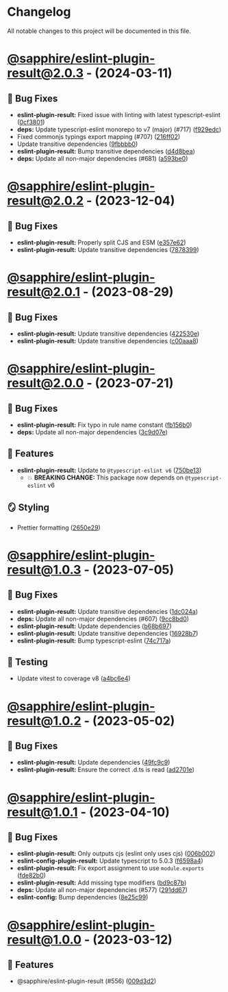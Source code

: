 # Changelog

All notable changes to this project will be documented in this file.

# [@sapphire/eslint-plugin-result@2.0.3](https://github.com/sapphiredev/utilities/compare/@sapphire/eslint-plugin-result@2.0.2...@sapphire/eslint-plugin-result@2.0.3) - (2024-03-11)

## 🐛 Bug Fixes

- **eslint-plugin-result:** Fixed issue with linting with latest typescript-eslint ([0cf3801](https://github.com/sapphiredev/utilities/commit/0cf380184b60c2c7a310ec03b3eb25efb49dffda))
- **deps:** Update typescript-eslint monorepo to v7 (major) (#717) ([f929edc](https://github.com/sapphiredev/utilities/commit/f929edc5c951428a3e72e6f37725f27c4b383c54))
- Fixed commonjs typings export mapping (#707) ([216ff02](https://github.com/sapphiredev/utilities/commit/216ff0260d63a9590357f9a5069f1ae2b34eaf5d))
- Update transitive dependencies ([9fbbbb0](https://github.com/sapphiredev/utilities/commit/9fbbbb0252850d270fdaeaae491ed84d0c93cdf6))
- **eslint-plugin-result:** Bump transitive dependencies ([d4d8bea](https://github.com/sapphiredev/utilities/commit/d4d8bea8fb26541f9a94a9d380bd56a537764285))
- **deps:** Update all non-major dependencies (#681) ([a593be0](https://github.com/sapphiredev/utilities/commit/a593be07bc7a5ec4b9690a83bc6fbf223e012729))

# [@sapphire/eslint-plugin-result@2.0.2](https://github.com/sapphiredev/utilities/compare/@sapphire/eslint-plugin-result@2.0.2...@sapphire/eslint-plugin-result@2.0.2) - (2023-12-04)

## 🐛 Bug Fixes

- **eslint-plugin-result:** Properly split CJS and ESM ([e357e62](https://github.com/sapphiredev/utilities/commit/e357e629a3932faf827f423736d793c02a495109))
- **eslint-plugin-result:** Update transitive dependencies ([7878399](https://github.com/sapphiredev/utilities/commit/7878399502917fbb90af1b7c85135b2966dd43b2))

# [@sapphire/eslint-plugin-result@2.0.1](https://github.com/sapphiredev/utilities/compare/@sapphire/eslint-plugin-result@2.0.0...@sapphire/eslint-plugin-result@2.0.1) - (2023-08-29)

## 🐛 Bug Fixes

- **eslint-plugin-result:** Update transitive dependencies ([422530e](https://github.com/sapphiredev/utilities/commit/422530e5fb93a31f0c488c00dc50bdd26dee0799))
- **eslint-plugin-result:** Update transitive dependencies ([c00aaa8](https://github.com/sapphiredev/utilities/commit/c00aaa8d6523d54aed1f7e1b6c36f0910e9866a1))

# [@sapphire/eslint-plugin-result@2.0.0](https://github.com/sapphiredev/utilities/compare/@sapphire/eslint-plugin-result@1.0.3...@sapphire/eslint-plugin-result@2.0.0) - (2023-07-21)

## 🐛 Bug Fixes

- **eslint-plugin-result:** Fix typo in rule name constant ([fb156b0](https://github.com/sapphiredev/utilities/commit/fb156b05fd3e9d7b2a5bf640fd8ec0dede2d0a4a))
- **deps:** Update all non-major dependencies ([3c9d07e](https://github.com/sapphiredev/utilities/commit/3c9d07e34217c2494f160d84cd177fba6ced4ac3))

## 🚀 Features

- **eslint-plugin-result:** Update to `@typescript-eslint v6` ([750be13](https://github.com/sapphiredev/utilities/commit/750be13a307db0395b8cb10c29130182c47b20fd))
  - 💥 **BREAKING CHANGE:** This package now depends on `@typescript-eslint` v6

## 🪞 Styling

- Prettier formatting ([2650e29](https://github.com/sapphiredev/utilities/commit/2650e29fe20fe4e82c0d24ecf93ae583bafdee5b))

# [@sapphire/eslint-plugin-result@1.0.3](https://github.com/sapphiredev/utilities/compare/@sapphire/eslint-plugin-result@1.0.2...@sapphire/eslint-plugin-result@1.0.3) - (2023-07-05)

## 🐛 Bug Fixes

- **eslint-plugin-result:** Update transitive dependencies ([1dc024a](https://github.com/sapphiredev/utilities/commit/1dc024a5462cd110ddfe9ce79648efc30da9e49e))
- **deps:** Update all non-major dependencies (#607) ([9cc8bd0](https://github.com/sapphiredev/utilities/commit/9cc8bd0d4b5d650deab2c913e6c3d713861bae28))
- **eslint-plugin-result:** Update dependencies ([b68b697](https://github.com/sapphiredev/utilities/commit/b68b69790c73a24df581a720f6a13cfd6ff5ff68))
- **eslint-plugin-result:** Update transitive dependencies ([16928b7](https://github.com/sapphiredev/utilities/commit/16928b7d8a35c1a498762b2c74b4d63c6621f341))
- **eslint-plugin-result:** Bump typescript-eslint ([74c717a](https://github.com/sapphiredev/utilities/commit/74c717a2b5884ac58b34f60d60e49ef46d18a6f3))

## 🧪 Testing

- Update vitest to coverage v8 ([a4bc6e4](https://github.com/sapphiredev/utilities/commit/a4bc6e4f24ea60143a150ecc76fda6484f172ab9))

# [@sapphire/eslint-plugin-result@1.0.2](https://github.com/sapphiredev/utilities/compare/@sapphire/eslint-plugin-result@1.0.1...@sapphire/eslint-plugin-result@1.0.2) - (2023-05-02)

## 🐛 Bug Fixes

- **eslint-plugin-result:** Update dependencies ([49fc9c9](https://github.com/sapphiredev/utilities/commit/49fc9c975c22567e74b585651d2a6e62cbb42562))
- **eslint-plugin-result:** Ensure the correct .d.ts is read ([ad2701e](https://github.com/sapphiredev/utilities/commit/ad2701e4154200cb0701993b856aad88a8d4a04f))

# [@sapphire/eslint-plugin-result@1.0.1](https://github.com/sapphiredev/utilities/compare/@sapphire/eslint-plugin-result@1.0.0...@sapphire/eslint-plugin-result@1.0.1) - (2023-04-10)

## 🐛 Bug Fixes

- **eslint-plugin-result:** Only outputs cjs (eslint only uses cjs) ([006b002](https://github.com/sapphiredev/utilities/commit/006b002f69066910e2d7df3f7b00d4ff181b6916))
- **eslint-config-plugin-result:** Update typescript to 5.0.3 ([f6598a4](https://github.com/sapphiredev/utilities/commit/f6598a427a1cfafd36c6ae0cc9c9055e0ce94cc1))
- **eslint-plugin-result:** Fix export assignment to use `module.exports` ([fde82b0](https://github.com/sapphiredev/utilities/commit/fde82b07e55e849e30477fac0dca77a59393a14c))
- **eslint-plugin-result:** Add missing type modifiers ([bd9c87b](https://github.com/sapphiredev/utilities/commit/bd9c87be65b4a7b0bda66df867199ebec70d532a))
- **deps:** Update all non-major dependencies (#577) ([291dd67](https://github.com/sapphiredev/utilities/commit/291dd6783e57d8f075ce566218ba076ef6c4bbbd))
- **eslint-config:** Bump dependencies ([8e25c99](https://github.com/sapphiredev/utilities/commit/8e25c99ab5d9c4e18831e000ab8101a079815f3b))

# [@sapphire/eslint-plugin-result@1.0.0](https://github.com/sapphiredev/utilities/tree/@sapphire/eslint-plugin-result@1.0.0) - (2023-03-12)

## 🚀 Features

- @sapphire/eslint-plugin-result (#556) ([009d3d2](https://github.com/sapphiredev/utilities/commit/009d3d2e3cfa51ac195a0b85a6c9e18cb32b4201))

